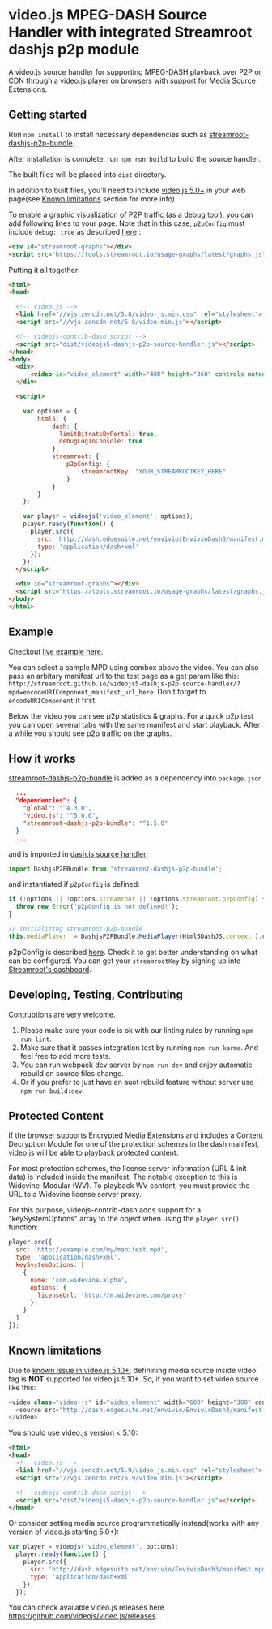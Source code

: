 # video.js MPEG-DASH Source Handler with integrated Streamroot dashjs p2p module

A video.js source handler for supporting MPEG-DASH playback over P2P or CDN through a video.js player on browsers with support for Media Source Extensions.

## Getting started

Run `npm install` to install necessary dependencies such as [streamroot-dashjs-p2p-bundle](https://github.com/streamroot/dashjs-p2p-wrapper).

After installation is complete, run `npm run build` to build the source handler.

The built files will be placed into `dist` directory.

In addition to built files, you'll need to include [video.js 5.0+](http://videojs.com/getting-started/) in your web page(see [Known limitations](#known-limitations) section for more info).

To enable a graphic visualization of P2P traffic (as a debug tool), you can add following lines to your page. Note that in this case, `p2pConfig` must include `debug: true` as described [here](https://streamroot.readme.io/docs/p2p-config) :

```html
<div id="streamroot-graphs"></div>
<script src="https://tools.streamroot.io/usage-graphs/latest/graphs.js"></script>
```

Putting it all together:
```html
<html>
<head>

  <!-- video.js -->
  <link href="//vjs.zencdn.net/5.8/video-js.min.css" rel="stylesheet">
  <script src="//vjs.zencdn.net/5.8/video.min.js"></script>

  <!-- videojs-contrib-dash script -->
  <script src="dist/videojs5-dashjs-p2p-source-handler.js"></script>
</head>
<body>
  <div>
      <video id="video_element" width="480" height="360" controls muted class="video-js vjs-default-skin" />
  </div>

  <script>

    var options = {
        html5: {
            dash: {
              limitBitrateByPortal: true,
              debugLogToConsole: true
            },
            streamroot: {
                p2pConfig: {
                    streamrootKey: "YOUR_STREAMROOTKEY_HERE"
                }
            }
        }
    };

    var player = videojs('video_element', options);
    player.ready(function() {
      player.src({
        src: 'http://dash.edgesuite.net/envivio/EnvivioDash3/manifest.mpd',
        type: 'application/dash+xml'
      });
    });
  </script>

  <div id="streamroot-graphs"></div>
  <script src="https://tools.streamroot.io/usage-graphs/latest/graphs.js"></script>
</body>
</html>
```

## Example

Checkout [live example here](http://streamroot.github.io/videojs5-dashjs-p2p-source-handler/).

You can select a sample MPD using combox above the video. You can also pass an arbitary manifest url to the test page as a get param like this: `http://streamroot.github.io/videojs5-dashjs-p2p-source-handler/?mpd=encodeURIComponent_manifest_url_here`. Don't forget to `encodeURIComponent` it first.

Below the video you can see p2p statistics & graphs.
For a quick p2p test you can open several tabs with the same manifest and start playback. After a while you should see p2p traffic on the graphs.

## How it works

[streamroot-dashjs-p2p-bundle](https://github.com/streamroot/dashjs-p2p-wrapper) is added as a dependency into `package.json`

```json
  ...
  "dependencies": {
    "global": "^4.3.0",
    "video.js": "^5.0.0",
    "streamroot-dashjs-p2p-bundle": "^1.5.0"
  }
  ...
```

and is imported in [dash.js source handler](https://github.com/streamroot/videojs5-dashjs-p2p-source-handler/blob/master/src/js/videojs-dash.js):

```javascript
import DashjsP2PBundle from 'streamroot-dashjs-p2p-bundle';
```

and instantiated if `p2pConfig` is defined:

```javascript
if (!options || !options.streamroot || !options.streamroot.p2pConfig) {
  throw new Error('p2pConfig is not defined!');
}

// initializing streamroot-p2p-bundle
this.mediaPlayer_ = DashjsP2PBundle.MediaPlayer(Html5DashJS.context_).create(options.streamroot.p2pConfig);
```

p2pConfig is described [here](https://streamroot.readme.io/docs/p2p-config). Check it to get better understanding on what can be configured.
You can get your `streamrootKey` by signing up into [Streamroot's dashboard](http://dashboard.streamroot.io/signup).

## Developing, Testing, Contributing

Contrubtions are very welcome.

1. Please make sure your code is ok with our linting rules by running `npm run lint`.
1. Make sure that it passes integration test by running `npm run karma`. And feel free to add more tests.
1. You can run webpack dev server by `npm run dev` and enjoy automatic rebuild on source files change.
1. Or if you prefer to just have an auot rebuild feature without server use `npm run build:dev`.

## Protected Content

If the browser supports Encrypted Media Extensions and includes a Content Decryption Module for one of the protection schemes in the dash manifest, video.js will be able to playback protected content.

For most protection schemes, the license server information (URL &amp; init data) is included inside the manifest. The notable exception to this is Widevine-Modular (WV). To playback WV content, you must provide the URL to a Widevine license server proxy.

For this purpose, videojs-contrib-dash adds support for a "keySystemOptions" array to the object when using the `player.src()` function:

```javascript
player.src({
  src: 'http://example.com/my/manifest.mpd',
  type: 'application/dash+xml',
  keySystemOptions: [
    {
      name: 'com.widevine.alpha',
      options: {
        licenseUrl: 'http://m.widevine.com/proxy'
      }
    }
  ]
});
```

## Known limitations

Due to [known issue in video.js 5.10+](https://github.com/videojs/video.js/issues/3428), definining media source inside video tag is **NOT** supported for video.js 5.10+.
So, if you want to set video source like this:

```javascript
<video class="video-js" id="video_element" width="600" height="300" controls>
  <source src="http://dash.edgesuite.net/envivio/EnvivioDash3/manifest.mpd">
</video>
```

You should use video.js version < 5.10:

```html
<html>
<head>
  <!-- video.js -->
  <link href="//vjs.zencdn.net/5.9/video-js.min.css" rel="stylesheet">
  <script src="//vjs.zencdn.net/5.9/video.min.js"></script>

  <!-- videojs-contrib-dash script -->
  <script src="dist/videojs5-dashjs-p2p-source-handler.js"></script>
</head>
```

Or consider setting media source programmatically instead(works with any version of video.js starting 5.0+):

```javascript
var player = videojs('video_element', options);
  player.ready(function() {
    player.src({
      src: 'http://dash.edgesuite.net/envivio/EnvivioDash3/manifest.mpd',
      type: 'application/dash+xml'
    });
  });
```

You can check available video.js releases here https://github.com/videojs/video.js/releases.
